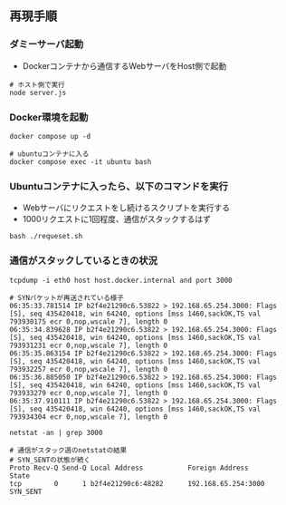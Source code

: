 ## 再現手順

### ダミーサーバ起動

- Dockerコンテナから通信するWebサーバをHost側で起動

```
# ホスト側で実行
node server.js
```

### Docker環境を起動

```
docker compose up -d

# ubuntuコンテナに入る
docker compose exec -it ubuntu bash
```

### Ubuntuコンテナに入ったら、以下のコマンドを実行

- Webサーバにリクエストをし続けるスクリプトを実行する
- 1000リクエストに1回程度、通信がスタックするはず

```
bash ./requeset.sh
```

### 通信がスタックしているときの状況


```
tcpdump -i eth0 host host.docker.internal and port 3000

# SYNパケットが再送されている様子
06:35:33.781514 IP b2f4e21290c6.53822 > 192.168.65.254.3000: Flags [S], seq 435420418, win 64240, options [mss 1460,sackOK,TS val 793930175 ecr 0,nop,wscale 7], length 0
06:35:34.839628 IP b2f4e21290c6.53822 > 192.168.65.254.3000: Flags [S], seq 435420418, win 64240, options [mss 1460,sackOK,TS val 793931231 ecr 0,nop,wscale 7], length 0
06:35:35.863154 IP b2f4e21290c6.53822 > 192.168.65.254.3000: Flags [S], seq 435420418, win 64240, options [mss 1460,sackOK,TS val 793932257 ecr 0,nop,wscale 7], length 0
06:35:36.885050 IP b2f4e21290c6.53822 > 192.168.65.254.3000: Flags [S], seq 435420418, win 64240, options [mss 1460,sackOK,TS val 793933279 ecr 0,nop,wscale 7], length 0
06:35:37.910111 IP b2f4e21290c6.53822 > 192.168.65.254.3000: Flags [S], seq 435420418, win 64240, options [mss 1460,sackOK,TS val 793934304 ecr 0,nop,wscale 7], length 0
```

```
netstat -an | grep 3000

# 通信がスタック週のnetstatの結果
# SYN_SENTの状態が続く
Proto Recv-Q Send-Q Local Address           Foreign Address         State
tcp        0      1 b2f4e21290c6:48282      192.168.65.254:3000     SYN_SENT
```
